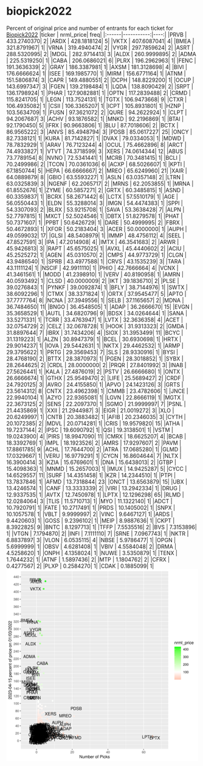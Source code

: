 # biopick2022
Percent of original price and number of entrants for each ticket for [Biopick2022](https://twitter.com/hashtag/Biopick2022)
|ticker |  nrml_price| freq|
|:------|-----------:|----:|
|PRVB   | 433.2740370|    2|
|ARDX   | 428.1818124|    5|
|VKTX   | 407.6087041|    4|
|BMEA   | 321.8791967|    1|
|VRNA   | 319.4940474|    2|
|VYGR   | 297.7859624|    2|
|ASRT   | 288.5320995|    2|
|MDGL   | 282.9714413|    3|
|ALDX   | 260.9999895|    2|
|ADMA   | 225.5319250|    1|
|CABA   | 206.0686021|    6|
|PLRX   | 196.2962963|    1|
|FENC   | 191.3636339|    2|
|GRAY   | 186.3387981|    1|
|AXSM   | 181.3128698|    4|
|BIVI   | 176.6666624|    1|
|ISEE   | 169.1985770|    1|
|MIRM   | 156.6771164|    1|
|ATNM   | 151.5806874|    3|
|CAPR   | 149.4880551|    2|
|DCPH   | 148.8229200|    1|
|OCUP   | 143.6997347|    3|
|FGEN   | 139.2198484|    1|
|LQDA   | 138.8090429|    2|
|SRPT   | 136.1798924|    1|
|PHAR   | 127.9082881|    1|
|OPTN   | 117.2839488|    2|
|CRMD   | 115.8241705|    1|
|LEGN   | 113.7524131|    1|
|TGTX   | 106.9473668|    9|
|CTXR   | 106.4935082|    1|
|CSII   | 106.3365207|    1|
|ICPT   | 105.8931801|    1|
|HZNP   | 103.5634709|    1|
|FUSN   |  97.3621072|    2|
|QURE   |  94.2622924|    1|
|CLPT   |  94.2067687|    3|
|ACHV   |  93.1876582|    1|
|MNKD   |  92.2196869|    1|
|BTAI   |  92.1790450|    5|
|IFRX   |  90.9663806|    1|
|BLU    |  87.7018606|    2|
|BCTX   |  86.9565222|    3|
|ANVS   |  85.4948794|    3|
|PDSB   |  85.0617227|   25|
|ONCY   |  82.7338121|    1|
|KURA   |  81.7142827|    1|
|DVAX   |  79.0334053|    1|
|MDWD   |  78.7832929|    1|
|ARAV   |  76.7123244|    4|
|OCUL   |  75.4662896|    8|
|ARCT   |  74.4933827|    1|
|VTVT   |  74.3718599|    3|
|XERS   |  74.0614344|   12|
|ABUS   |  73.7789154|    8|
|NVNO   |  72.5341441|    1|
|MCRB   |  70.3481415|    1|
|BCLI   |  70.2499986|    2|
|TCON   |  70.0361036|    6|
|ACXP   |  68.5026607|    1|
|KPTI   |  67.1850744|    5|
|HEPA   |  66.6666667|    2|
|MREO   |  65.6249960|   21|
|XAIR   |  64.0889879|    8|
|GBIO   |  63.5593227|    1|
|ASLN   |  63.0357148|    2|
|LTRN   |  63.0325839|    3|
|NGENF  |  62.2065717|    2|
|MRNS   |  62.2053855|    1|
|MRNA   |  61.8552676|    1|
|ZYME   |  60.5857271|    2|
|GRTX   |  60.3485815|    1|
|ASND   |  60.3359837|    1|
|BCRX   |  58.2671442|    6|
|LCTX   |  57.5510179|    1|
|AGE    |  56.0550443|    1|
|ELDN   |  55.3288014|    3|
|IMGN   |  54.4474383|    1|
|SPPI   |  54.3307093|    2|
|BLRX   |  53.9215708|    1|
|SAVA   |  53.3638428|    7|
|ALPN   |  52.7797815|    1|
|MXCT   |  52.5024546|    1|
|DBTX   |  51.8279578|    1|
|PHAT   |  50.7371607|    1|
|PPBT   |  50.6426729|    1|
|DARE   |  50.4999995|    2|
|FBRX   |  50.4672893|    1|
|XFOR   |  50.2183404|    3|
|ACER   |  50.0000000|    1|
|AUPH   |  49.0599032|   17|
|GLSI   |  48.5408979|    1|
|IMMP   |  48.4756112|    4|
|SEEL   |  47.8527591|    3|
|IPA    |  47.2014908|    4|
|IMTX   |  46.3541683|    2|
|ARWR   |  45.9426813|    3|
|RAPT   |  45.6575025|    1|
|AVXL   |  45.4440602|    2|
|ACIU   |  45.2525272|    1|
|AGEN   |  45.0310570|    2|
|CMPS   |  44.9773729|    1|
|CLGN   |  43.9486540|    1|
|SPRB   |  43.4977588|    1|
|CRVS   |  43.1535239|    3|
|TARA   |  43.1111124|    1|
|NSCIF  |  42.9911110|    1|
|PHIO   |  42.7666664|    4|
|VCNX   |  41.3461561|    1|
|MODD   |  41.2398910|    1|
|VERV   |  40.8190958|    1|
|AMRN   |  40.0593492|    1|
|CLSD   |  40.0000009|    2|
|IKT    |  39.1836710|    2|
|PLSE   |  39.0276843|    1|
|PYNKF  |  39.0092874|    1|
|BFLY   |  38.7144976|    1|
|SWTX   |  38.6092296|    1|
|CTMX   |  38.3371824|    1|
|ORTX   |  37.9545477|    5|
|APTO   |  37.7777764|    8|
|NCNA   |  37.3949556|    1|
|SELB   |  37.1165657|    2|
|MDNA   |  36.7484650|   11|
|BNGO   |  36.4548505|    1|
|ADAP   |  36.2666670|   15|
|EVGN   |  35.3658529|    1|
|AUTL   |  34.6820796|    9|
|BDSX   |  34.0264644|    1|
|SANA   |  33.5271331|    1|
|TCRR   |  33.4763947|    1|
|LVTX   |  32.3636358|    4|
|ACET   |  32.0754729|    2|
|CELZ   |  32.0678728|    1|
|HOOK   |  31.9313323|    2|
|GMDA   |  31.8897644|    7|
|IBRX   |  31.7434206|    4|
|SIOX   |  31.3953499|   11|
|BCYC   |  31.1319223|    1|
|ALZN   |  30.8947379|    1|
|BCEL   |  30.6930698|    1|
|HRTX   |  29.9014237|    1|
|IOVA   |  29.5442631|    1|
|NKTX   |  29.4462532|    1|
|ARMP   |  29.3795622|    1|
|PRTG   |  29.3569453|    7|
|SLS    |  28.9330916|    1|
|BYSI   |  28.4768190|    2|
|BTTX   |  28.3870973|    1|
|PGEN   |  28.3018852|    1|
|SYBX   |  28.2644625|    2|
|CRDL   |  28.0000000|    2|
|PRQR   |  27.8401992|    3|
|INAB   |  27.5626441|    1|
|KALA   |  27.4876019|    2|
|PSTV   |  26.6666680|    1|
|ONTX   |  26.6666674|    1|
|GTHX   |  25.9549470|    2|
|LIFE   |  25.5689427|    2|
|CRDF   |  24.7920125|    3|
|AVRO   |  24.4155850|    1|
|APVO   |  24.1423126|    3|
|GRTS   |  23.5614312|    8|
|CNTX   |  23.4962398|    1|
|CMMB   |  23.4782606|    1|
|JNCE   |  22.9940104|    1|
|AZYO   |  22.9365081|    1|
|LGVN   |  22.8666119|    1|
|MGTX   |  22.3673125|    2|
|SENS   |  22.2097370|    1|
|SGMO   |  21.9999997|    7|
|PSNL   |  21.4435869|    1|
|XXII   |  21.2944987|    3|
|EIGR   |  21.0019272|    3|
|XLO    |  20.6249997|    1|
|CNTB   |  20.3883482|    1|
|AFIB   |  20.2346035|    3|
|CYTH   |  20.1072385|    2|
|MDVL   |  20.0714281|    1|
|CRIS   |  19.9579820|   15|
|ATHA   |  19.7237144|    2|
|IPSC   |  19.6090792|    1|
|QSI    |  19.3138501|    1|
|VSTM   |  19.0243900|    4|
|PIRS   |  18.9947090|   11|
|CMRX   |  18.6625207|    4|
|BCAB   |  18.3392769|    1|
|IMPL   |  18.1923526|    2|
|AMRS   |  17.9297607|    2|
|PAVM   |  17.8861785|    9|
|ACHL   |  17.7644700|    2|
|ATRA   |  17.0685280|    1|
|GLMD   |  17.0329667|    1|
|VERU   |  16.9779291|    1|
|CYCN   |  16.8604644|    7|
|NLTX   |  16.3900414|    3|
|KZIA   |  15.6769601|    1|
|DNA    |  15.6438013|    2|
|GTBP   |  15.4098363|    1|
|MNMD   |  15.2657003|    1|
|IMUX   |  14.9425287|    5|
|CYCC   |  14.6529557|   11|
|SURF   |  14.4351458|    1|
|KZR    |  14.2344510|    1|
|PTPI   |  13.7837846|    1|
|AFMD   |  13.7318844|   23|
|ONCT   |  13.6563879|   15|
|UBX    |  13.4246574|    1|
|CANF   |  13.3333339|    2|
|VIRI   |  13.2942334|    1|
|DRUG   |  12.9337535|    1|
|AVTX   |  12.7450978|    1|
|LPTX   |  12.1296298|   65|
|RLMD   |  12.0284064|    3|
|TLIS   |  11.5710713|    1|
|MYO    |  11.1322140|    1|
|ADCT   |  10.7920791|    1|
|FATE   |  10.2717491|    1|
|PRDS   |  10.1405002|    1|
|SNPX   |  10.1057578|    1|
|VBLT   |   9.9999997|    2|
|VINC   |   9.6467127|    1|
|ARDS   |   9.4420603|    1|
|GOSS   |   9.2396102|    1|
|MEIP   |   8.9887636|    1|
|CKPT   |   8.3922825|    9|
|BNTC   |   8.1297713|    1|
|TFFP   |   7.5535516|    2|
|BVS    |   7.3153896|    1|
|VTGN   |   7.1794870|    2|
|INFI   |   7.1111110|    7|
|SRNE   |   7.0967743|    1|
|NKTR   |   6.8837897|    3|
|VLON   |   6.0535115|    4|
|NBSE   |   5.9786477|    1|
|OPGN   |   5.6999999|    1|
|OBSV   |   4.6281408|    1|
|VBIV   |   4.5584048|    2|
|DRMA   |   4.5258620|    1|
|ONPH   |   4.1358024|    1|
|NUWE   |   3.5350879|    1|
|TENX   |   1.7644232|    1|
|ATNF   |   1.5897436|    2|
|MTP    |   1.1804762|    2|
|CFRX   |   0.4277567|    2|
|PLXP   |   0.2584270|    1|
|CDAK   |   0.1885099|    1|
![retvspicks](biopicks.png?raw=true)
